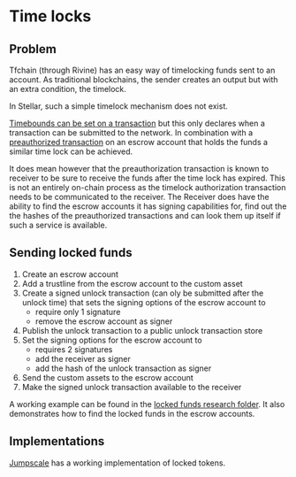 # Time locks

## Problem

Tfchain (through Rivine) has an easy way of timelocking funds sent to an account.
As traditional blockchains, the sender creates an output but with an extra condition, the timelock.

In Stellar, such a simple timelock mechanism does not exist.

[Timebounds can be set on a transaction](https://www.stellar.org/developers/guides/concepts/transactions.html#time-bounds) but this only declares when a transaction can be submitted to the network. In combination with a [preauthorized transaction](https://www.stellar.org/developers/guides/concepts/multi-sig.html#pre-authorized-transaction) on an escrow account that holds the funds a similar time lock can be achieved.

It does mean however that the preauthorization transaction is known to receiver to be sure to receive the funds after the time lock has expired. This is not an entirely on-chain process as the timelock authorization transaction needs to be communicated to the receiver. The Receiver does have the ability to find the escrow accounts it has signing capabilities for, find out the the hashes of the preauthorized transactions and can look them up itself if such a service is available.

## Sending locked funds

1. Create an escrow account
2. Add a trustline from the escrow account to the custom asset
3. Create a signed unlock transaction (can oly be submitted after the unlock time) that sets the signing options of the escrow account to
    - require only 1 signature
    - remove the escrow account as signer
4. Publish the unlock transaction to a public unlock transaction store
5. Set the signing options for the escrow account to
    - requires 2 signatures
    - add the receiver as signer
    - add the hash of the unlock transaction as signer
6. Send the custom assets to the escrow account
7. Make the signed unlock transaction available to the receiver

A working example can be found in the [locked funds research folder](../research/lockedfunds). It also demonstrates how to find the locked funds in the escrow accounts.

## Implementations

[Jumpscale](https://github.com/threefoldtech/jumpscaleX_libs/tree/development/JumpscaleLibs/clients/stellar) has a working implementation of locked tokens.
